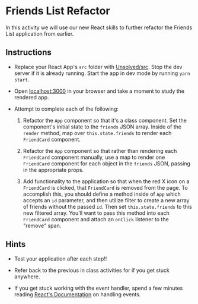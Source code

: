 # Friends List Refactor

In this activity we will use our new React skills to further refactor the Friends List application from earlier.

## Instructions

* Replace your React App's `src` folder with [Unsolved/src](Unsolved/src). Stop the dev server if it is already running. Start the app in dev mode by running `yarn start`.

* Open [localhost:3000](http://localhost:3000) in your browser and take a moment to study the rendered app.

* Attempt to complete each of the following:
  
  1. Refactor the `App` component so that it's a class component. Set the component's initial state to the `friends` JSON array. Inside of the `render` method, map over `this.state.friends` to render each `FriendCard` component.

  2. Refactor the `App` component so that rather than rendering each `FriendCard` component manually, use a map to render one `FriendCard` component for each object in the `friends` JSON, passing in the appropriate props.

  3. Add functionality to the application so that when the red X icon on a `FriendCard` is clicked, that `FriendCard` is removed from the page. To accomplish this, you should define a method inside of `App` which accepts an `id` parameter, and then utilize filter to create a new array of friends without the passed `id`. Then set `this.state.friends` to this new filtered array. You'll want to pass this method into each `FriendCard` component and attach an `onClick` listener to the "remove" span.

## Hints

* Test your application after each step!!

* Refer back to the previous in class activities for if you get stuck anywhere.

* If you get stuck working with the event handler, spend a few minutes reading [React's Documentation](https://facebook.github.io/react/docs/handling-events.html) on handling events. 
